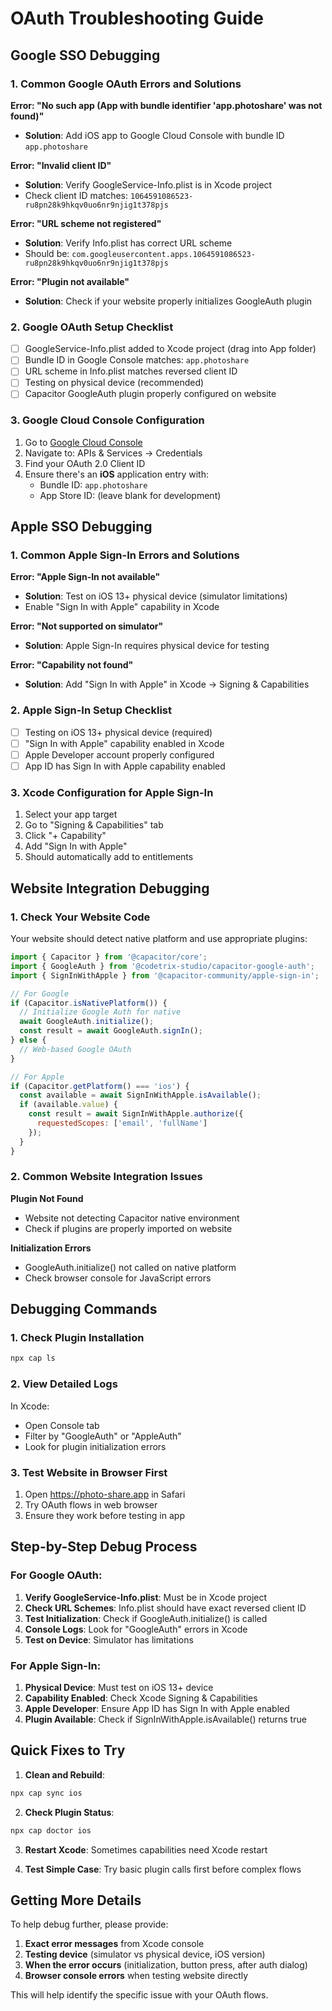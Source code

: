 # OAuth Troubleshooting Guide

## Google SSO Debugging

### 1. Common Google OAuth Errors and Solutions

**Error: "No such app (App with bundle identifier 'app.photoshare' was not found)"**
- **Solution**: Add iOS app to Google Cloud Console with bundle ID `app.photoshare`

**Error: "Invalid client ID"**  
- **Solution**: Verify GoogleService-Info.plist is in Xcode project
- Check client ID matches: `1064591086523-ru8pn28k9hkqv0uo6nr9njig1t378pjs`

**Error: "URL scheme not registered"**
- **Solution**: Verify Info.plist has correct URL scheme
- Should be: `com.googleusercontent.apps.1064591086523-ru8pn28k9hkqv0uo6nr9njig1t378pjs`

**Error: "Plugin not available"**
- **Solution**: Check if your website properly initializes GoogleAuth plugin

### 2. Google OAuth Setup Checklist

- [ ] GoogleService-Info.plist added to Xcode project (drag into App folder)
- [ ] Bundle ID in Google Console matches: `app.photoshare`
- [ ] URL scheme in Info.plist matches reversed client ID
- [ ] Testing on physical device (recommended)
- [ ] Capacitor GoogleAuth plugin properly configured on website

### 3. Google Cloud Console Configuration

1. Go to [Google Cloud Console](https://console.cloud.google.com)
2. Navigate to: APIs & Services → Credentials
3. Find your OAuth 2.0 Client ID
4. Ensure there's an **iOS** application entry with:
   - Bundle ID: `app.photoshare`
   - App Store ID: (leave blank for development)

## Apple SSO Debugging  

### 1. Common Apple Sign-In Errors and Solutions

**Error: "Apple Sign-In not available"**
- **Solution**: Test on iOS 13+ physical device (simulator limitations)
- Enable "Sign In with Apple" capability in Xcode

**Error: "Not supported on simulator"**
- **Solution**: Apple Sign-In requires physical device for testing

**Error: "Capability not found"**
- **Solution**: Add "Sign In with Apple" in Xcode → Signing & Capabilities

### 2. Apple Sign-In Setup Checklist

- [ ] Testing on iOS 13+ physical device (required)
- [ ] "Sign In with Apple" capability enabled in Xcode
- [ ] Apple Developer account properly configured
- [ ] App ID has Sign In with Apple capability enabled

### 3. Xcode Configuration for Apple Sign-In

1. Select your app target
2. Go to "Signing & Capabilities" tab
3. Click "+ Capability"
4. Add "Sign In with Apple"
5. Should automatically add to entitlements

## Website Integration Debugging

### 1. Check Your Website Code

Your website should detect native platform and use appropriate plugins:

```javascript
import { Capacitor } from '@capacitor/core';
import { GoogleAuth } from '@codetrix-studio/capacitor-google-auth';
import { SignInWithApple } from '@capacitor-community/apple-sign-in';

// For Google
if (Capacitor.isNativePlatform()) {
  // Initialize Google Auth for native
  await GoogleAuth.initialize();
  const result = await GoogleAuth.signIn();
} else {
  // Web-based Google OAuth
}

// For Apple
if (Capacitor.getPlatform() === 'ios') {
  const available = await SignInWithApple.isAvailable();
  if (available.value) {
    const result = await SignInWithApple.authorize({
      requestedScopes: ['email', 'fullName']
    });
  }
}
```

### 2. Common Website Integration Issues

**Plugin Not Found**
- Website not detecting Capacitor native environment
- Check if plugins are properly imported on website

**Initialization Errors**
- GoogleAuth.initialize() not called on native platform
- Check browser console for JavaScript errors

## Debugging Commands

### 1. Check Plugin Installation
```bash
npx cap ls
```

### 2. View Detailed Logs
In Xcode:
- Open Console tab
- Filter by "GoogleAuth" or "AppleAuth"
- Look for plugin initialization errors

### 3. Test Website in Browser First
1. Open https://photo-share.app in Safari
2. Try OAuth flows in web browser
3. Ensure they work before testing in app

## Step-by-Step Debug Process

### For Google OAuth:
1. **Verify GoogleService-Info.plist**: Must be in Xcode project
2. **Check URL Schemes**: Info.plist should have exact reversed client ID
3. **Test Initialization**: Check if GoogleAuth.initialize() is called
4. **Console Logs**: Look for "GoogleAuth" errors in Xcode
5. **Test on Device**: Simulator has limitations

### For Apple Sign-In:
1. **Physical Device**: Must test on iOS 13+ device
2. **Capability Enabled**: Check Xcode Signing & Capabilities
3. **Apple Developer**: Ensure App ID has Sign In with Apple enabled
4. **Plugin Available**: Check if SignInWithApple.isAvailable() returns true

## Quick Fixes to Try

1. **Clean and Rebuild**:
```bash
npx cap sync ios
```

2. **Check Plugin Status**:
```bash
npx cap doctor ios
```

3. **Restart Xcode**: Sometimes capabilities need Xcode restart

4. **Test Simple Case**: Try basic plugin calls first before complex flows

## Getting More Details

To help debug further, please provide:
1. **Exact error messages** from Xcode console
2. **Testing device** (simulator vs physical device, iOS version)
3. **When the error occurs** (initialization, button press, after auth dialog)
4. **Browser console errors** when testing website directly

This will help identify the specific issue with your OAuth flows.